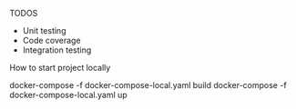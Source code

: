 TODOS
- Unit testing
- Code coverage
- Integration testing

How to start project locally

docker-compose -f docker-compose-local.yaml build
docker-compose -f docker-compose-local.yaml up
